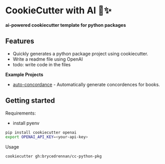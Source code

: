 # CookieCutter with AI 🐍✨️

**ai-powered cookiecutter template for python packages**

## Features

- Quickly generates a python package project using cookiecutter.
- Write a readme file using OpenAI
- todo: write code in the files

**Example Projects**
 - [auto-concordance](https://github.com/brycedrennan/auto-concordance/tree/49eb032b5d026eb0fa580d186d281ce8a813a756) - Automatically generate concordences for books.

## Getting started
Requirements:
- install pyenv
```bash
pip install cookiecutter openai
export OPENAI_API_KEY=<your-api-key>
```
Usage

```bash
cookiecutter gh:brycedrennan/cc-python-pkg
```
